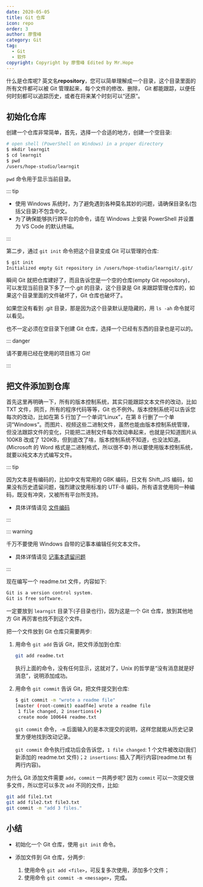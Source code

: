 ```yaml
---
date: 2020-05-05
title: Git 仓库
icon: repo
order: 3
author: 廖雪峰
category: Git
tag:
  - Git
  - 软件
copyright: Copyright by 廖雪峰 Edited by Mr.Hope
---
```


什么是仓库呢? 英文名**repository**，您可以简单理解成一个目录，这个目录里面的所有文件都可以被 Git 管理起来，每个文件的修改、删除， Git 都能跟踪，以便任何时刻都可以追踪历史，或者在将来某个时刻可以“还原”。

<!-- more -->

## 初始化仓库

创建一个仓库非常简单，首先，选择一个合适的地方，创建一个空目录:

```sh
# open shell (PowerShell on Windows) in a proper directory
$ mkdir learngit
$ cd learngit
$ pwd
/users/hope-studio/learngit
```

`pwd` 命令用于显示当前目录。

::: tip

- 使用 Windows 系统时，为了避免遇到各种莫名其妙的问题，请确保目录名(包括父目录)不包含中文。
- 为了确保能够执行跨平台的命令，请在 Windows 上安装 PowerShell 并设置为 VS Code 的默认终端。

:::

第二步，通过 `git init` 命令把这个目录变成 Git 可以管理的仓库:

```sh
$ git init
Initialized empty Git repository in /users/hope-studio/learngit/.git/
```

瞬间 Git 就把仓库建好了，而且告诉您是一个空的仓库(empty Git repository)，可以发现当前目录下多了一个.git 的目录，这个目录是 Git 来跟踪管理仓库的，如果这个目录里面的文件破坏了，Git 仓库也破坏了。

如果您没有看到 .git 目录，那是因为这个目录默认是隐藏的，用 `ls -ah` 命令就可以看见。

也不一定必须在空目录下创建 Git 仓库，选择一个已经有东西的目录也是可以的。

::: danger

请不要用已经在使用的项目练习 Git!

:::

## 把文件添加到仓库

首先这里再明确一下，所有的版本控制系统，其实只能跟踪文本文件的改动，比如 TXT 文件，网页，所有的程序代码等等，Git 也不例外。版本控制系统可以告诉您每次的改动，比如在第 5 行加了一个单词“Linux”，在第 8 行删了一个单词“Windows”。而图片、视频这些二进制文件，虽然也能由版本控制系统管理，但没法跟踪文件的变化，只能把二进制文件每次改动串起来，也就是只知道图片从 100KB 改成了 120KB，但到底改了啥，版本控制系统不知道，也没法知道。(Microsoft 的 Word 格式是二进制格式，所以很不幸) 所以要使用版本控制系统，就要以纯文本方式编写文件。

::: tip

因为文本是有编码的，比如中文有常用的 GBK 编码，日文有 Shift_JIS 编码，如果没有历史遗留问题，强烈建议使用标准的 UTF-8 编码，所有语言使用同一种编码，既没有冲突，又被所有平台所支持。

- 具体详情请见 [文件编码](../../code/basic/encoding.md)

:::

::: warning

千万不要使用 Windows 自带的记事本编辑任何文本文件。

- 具体详情请见 [记事本遗留问题](../../code/windows/notepad.md)

:::

现在编写一个 readme.txt 文件，内容如下:

```md
Git is a version control system.
Git is free software.
```

一定要放到 `learngit` 目录下(子目录也行)，因为这是一个 Git 仓库，放到其他地方 Git 再厉害也找不到这个文件。

把一个文件放到 Git 仓库只需要两步:

1. 用命令 `git add` 告诉 Git，把文件添加到仓库:

   ```sh
   git add readme.txt
   ```

   执行上面的命令，没有任何显示，这就对了，Unix 的哲学是“没有消息就是好消息”，说明添加成功。

1. 用命令 `git commit` 告诉 Git，把文件提交到仓库:

   ```sh
   $ git commit -m "wrote a readme file"
   [master (root-commit) eaadf4e] wrote a readme file
    1 file changed, 2 insertions(+)
    create mode 100644 readme.txt
   ```

   `git commit` 命令，`-m` 后面输入的是本次提交的说明，这样您就能从历史记录里方便地找到改动记录。

   `git commit` 命令执行成功后会告诉您，`1 file changed`: 1 个文件被改动(我们新添加的 readme.txt 文件)；`2 insertions`: 插入了两行内容(readme.txt 有两行内容)。

为什么 Git 添加文件需要 `add`，`commit` 一共两步呢? 因为 `commit` 可以一次提交很多文件，所以您可以多次 `add` 不同的文件，比如:

```sh
git add file1.txt
git add file2.txt file3.txt
git commit -m "add 3 files."
```

## 小结

- 初始化一个 Git 仓库，使用 `git init` 命令。

- 添加文件到 Git 仓库，分两步:

  1. 使用命令 `git add <file>`，可反复多次使用，添加多个文件；
  1. 使用命令 `git commit -m <message>`，完成。
